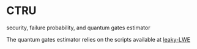 # CTRU
security, failure probability, and quantum gates estimator

The quantum gates estimator relies on the scripts available at [leaky-LWE](https://github.com/lducas/leaky-LWE-Estimator/tree/NIST-round3)

